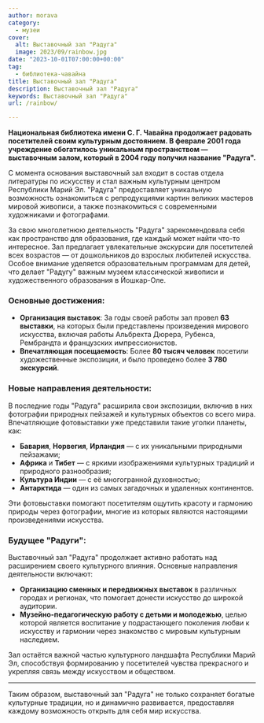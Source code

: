 ```yaml
---
author: morava
category:
  - музеи
cover:
  alt: Выставочный зал "Радуга"
  image: 2023/09/rainbow.jpg
date: "2023-10-01T07:00:00+00:00"
tag:
  - библиотека-чавайна
title: Выставочный зал "Радуга"
description: Выставочный зал "Радуга"
keywords: Выставочный зал "Радуга"
url: /rainbow/

---
```

**Национальная библиотека имени С. Г. Чавайна продолжает радовать посетителей своим культурным достоянием. В феврале 2001 года учреждение обогатилось уникальным пространством — выставочным залом, который в 2004 году получил название "Радуга".**

С момента основания выставочный зал входит в состав отдела литературы по искусству и стал важным культурным центром Республики Марий Эл. "Радуга" предоставляет уникальную возможность ознакомиться с репродукциями картин великих мастеров мировой живописи, а также познакомиться с современными художниками и фотографами.

За свою многолетнюю деятельность "Радуга" зарекомендовала себя как пространство для образования, где каждый может найти что-то интересное. Зал предлагает увлекательные экскурсии для посетителей всех возрастов — от дошкольников до взрослых любителей искусства. Особое внимание уделяется образовательным программам для детей, что делает "Радугу" важным музеем классической живописи и художественного образования в Йошкар-Оле.

### Основные достижения:

- **Организация выставок**: За годы своей работы зал провел **63 выставки**, на которых были представлены произведения мирового искусства, включая работы Альбрехта Дюрера, Рубенса, Рембрандта и французских импрессионистов.
- **Впечатляющая посещаемость**: Более **80 тысяч человек** посетили художественные экспозиции, и было проведено более **3 780 экскурсий**.

### Новые направления деятельности:

В последние годы "Радуга" расширила свои экспозиции, включив в них фотографии природных пейзажей и культурных объектов со всего мира. Впечатляющие фотовыставки уже представили такие уголки планеты, как:

- **Бавария**, **Норвегия**, **Ирландия** — с их уникальными природными пейзажами;
- **Африка** и **Тибет** — с яркими изображениями культурных традиций и природного разнообразия;
- **Культура Индии** — с её многогранной духовностью;
- **Антарктида** — один из самых загадочных и удаленных континентов.

Эти фотовыставки помогают посетителям ощутить красоту и гармонию природы через фотографии, многие из которых являются настоящими произведениями искусства.

### Будущее "Радуги":

Выставочный зал "Радуга" продолжает активно работать над расширением своего культурного влияния. Основные направления деятельности включают:

- **Организацию сменных и передвижных выставок** в различных городах и регионах, что помогает донести искусство до широкой аудитории.
- **Музейно-педагогическую работу с детьми и молодежью**, целью которой является воспитание у подрастающего поколения любви к искусству и гармонии через знакомство с мировым культурным наследием.

Зал остаётся важной частью культурного ландшафта Республики Марий Эл, способствуя формированию у посетителей чувства прекрасного и укрепляя связь между искусством и обществом.

* * *

Таким образом, выставочный зал "Радуга" не только сохраняет богатые культурные традиции, но и динамично развивается, предоставляя каждому возможность открыть для себя мир искусства.
